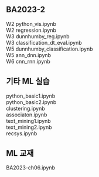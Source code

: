 ## BA2023-2
W2 python_vis.ipynb   
W2 regression.ipynb    
W3 dunnhumby_reg.ipynb  
W3 classification_dt_eval.ipynb     
W5 dunnhumby_classification.ipynb  
W5 ann_dnn.ipynb    
W6 cnn_rnn.ipynb

## 기타 ML 실습 
python_basic1.ipynb  
python_basic2.ipynb  
clustering.ipynb   
associaton.ipynb      
text_mining1.ipynb    
text_mining2.ipynb    
recsys.ipynb    

## ML 교재  
BA2023-ch06.ipynb
